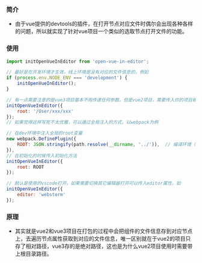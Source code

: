 ### 简介

- 由于vue提供的devtools的插件，在打开节点对应文件时偶尔会出现各种各样的问题，所以就实现了针对vue项目一个类似的选取节点打开文件的功能。

### 使用

```js
import initOpenVueInEditor from 'open-vue-in-editor';

// 最好是在开发环境才生效，线上环境是没有对应的文件信息的，例如
if (process.env.NODE_ENV === 'development') {
    initOpenVueInEditor();
}

// 有一点需要注意的是vue3项目基本不用传递任何参数，但是vue2项目，需要传入你的项目根目录，如下
initOpenVueInEditor({
    root: '/User/xxx/xxx'
});
// 如果觉得这样写死不太优雅，可以通过全局注入的方式，以webpack为例

// 在dev环境中注入全局的root变量
new webpack.DefinePlugin({
    ROOT: JSON.stringify(path.resolve(__dirname, '../')),  // 编译环境（development/test/production）
}),
// 在初始化的时候传入初始化方法
initOpenVueInEditor({
    root: ROOT
});

// 默认是使用的vscode打开，如果需要切换其它编辑器打开可以传入editor属性，如
initOpenVueInEditor({
    editor: 'webstorm'
});
```

### 原理

- 其实就是vue2和vue3项目在打包的过程中会把组件的文件信息存到对应节点上，去遍历节点属性获取到对应的文件信息，唯一区别就在于vue2的项目只存了相对路径，vue3存的是绝对路径，这也是为什么vue2项目使用时需要带上根目录路径。
